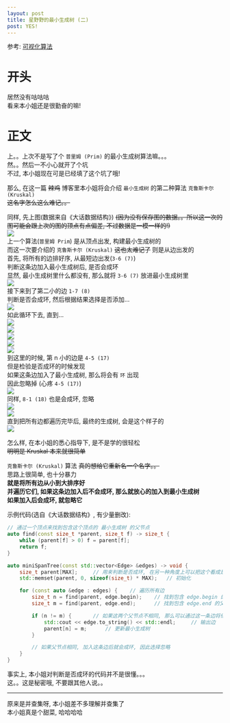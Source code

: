```yaml
---
layout: post
title: 星野野的最小生成树 (二)
post: YES!
---
```


参考: [可视化算法](https://visualgo.net/zh)

# 开头
居然没有咕咕咕  
看来本小姐还是很勤奋的嘛!  

# 正文
上。。上次不是写了个 `普里姆 (Prim)` 的最小生成树算法嘛。。。  
然。。然后一不小心就开了个坑  
不过, 本小姐现在可是已经填了这个坑了哦!  

那么, 在这一篇 ~~辣鸡~~ 博客里本小姐将会介绍 `最小生成树` 的第二种算法 `克鲁斯卡尔 (Kruskal)`  
~~这名字怎么这么难记。。~~  

同样, 先上图(数据来自《大话数据结构》) ~~(因为没有保存图的数据。。所以这一次的图可能会跟上次的图的顶点有点偏差, 不过数据是一模一样的!)~~  
![](https://github.com/HoshinoTented/Resources/blob/master/mst-kruskal/init.png?raw=true)  
上一个算法(`普里姆 Prim`) 是从顶点出发, 构建最小生成树的  
而这一次要介绍的 `克鲁斯卡尔 (Kruskal)` ~~这也太难记了~~ 则是从边出发的  
首先, 将所有的边排好序, 从最短边出发(`3-6 (7)`)  
判断这条边加入最小生成树后, 是否会成环  
显然, 最小生成树里什么都没有, 那么就将 `3-6 (7)` 放进最小生成树里  
![](https://github.com/HoshinoTented/Resources/blob/master/mst-kruskal/0.png?raw=true)  
接下来到了第二小的边 `1-7 (8)`  
判断是否会成环, 然后根据结果选择是否添加...  
![](https://github.com/HoshinoTented/Resources/blob/master/mst-kruskal/1.png?raw=true)  
如此循环下去, 直到...  
![](https://github.com/HoshinoTented/Resources/blob/master/mst-kruskal/2.png?raw=true)  
![](https://github.com/HoshinoTented/Resources/blob/master/mst-kruskal/3.png?raw=true)  
![](https://github.com/HoshinoTented/Resources/blob/master/mst-kruskal/4.png?raw=true)  
![](https://github.com/HoshinoTented/Resources/blob/master/mst-kruskal/5.png?raw=true)  
![](https://github.com/HoshinoTented/Resources/blob/master/mst-kruskal/6.png?raw=true)  
到这里的时候, 第 n 小的边是 `4-5 (17)`  
但是检验是否成环的时候发现  
如果这条边加入了最小生成树, 那么将会有 `环` 出现  
因此忽略掉 (心疼 `4-5 (17)`)  
![](https://github.com/HoshinoTented/Resources/blob/master/mst-kruskal/7.png?raw=true)  
同样, `8-1 (18)` 也是会成环, 忽略  
![](https://github.com/HoshinoTented/Resources/blob/master/mst-kruskal/8.png?raw=true)  
![](https://github.com/HoshinoTented/Resources/blob/master/mst-kruskal/9.png?raw=true)  
直到把所有边都遍历完毕后, 最终的生成树, 会是这个样子的  
![](https://github.com/HoshinoTented/Resources/blob/master/mst-kruskal/10.png?raw=true)  

怎么样, 在本小姐的悉心指导下, 是不是学的很轻松  
~~明明是 Kruskal 本来就很简单~~  

`克鲁斯卡尔 (Kruskal)` 算法 ~~真的想给它重新名一个名字。。~~  
思路上很简单, 也十分暴力  
**就是将所有边从小到大排序好  
并遍历它们, 如果这条边加入后不会成环, 那么就放心的加入到最小生成树  
如果加入后会成环, 就忽略它**  

示例代码(选自《大话数据结构》, 有少量删改):  
```cpp
// 通过一个顶点来找到包含这个顶点的 最小生成树 的父节点
auto find(const size_t *parent, size_t f) -> size_t {
	while (parent[f] > 0) f = parent[f];
	return f;
}

auto miniSpanTree(const std::vector<Edge> &edges) -> void {
	size_t parent[MAX];     // 用来判断是否成环, 在另一种角度上可以把这个看成是 最小生成树 
	std::memset(parent, 0, sizeof(size_t) * MAX);   // 初始化

	for (const auto &edge : edges) {    // 遍历所有边
		size_t n = find(parent, edge.begin);    // 找到包含 edge.begin 的父节点
		size_t m = find(parent, edge.end);      // 找到包含 edge.end 的父节点

		if (n != m) {       // 如果这两个父节点不相同, 那么可以通过这一条边将他们连起来
			std::cout << edge.to_string() << std::endl;     // 输出边
			parent[n] = m;      // 更新最小生成树 
		}

        // 如果父节点相同, 加入这条边后就会成环, 因此选择忽略
	}
}
```

事实上, 本小姐对判断是否成环的代码并不是很懂。。。  
这。。这是秘密哦, 不要跟其他人说。。  

----------------

原来是并查集呀, 本小姐差不多理解并查集了  
本小姐真是个甜菜, 哈哈哈哈